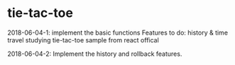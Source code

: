 # tie-tac-toe
2018-06-04-1: implement the basic functions
		Features to do: history & time travel
studying tie-tac-toe sample from react offical

2018-06-04-2: Implement the history and rollback features.
